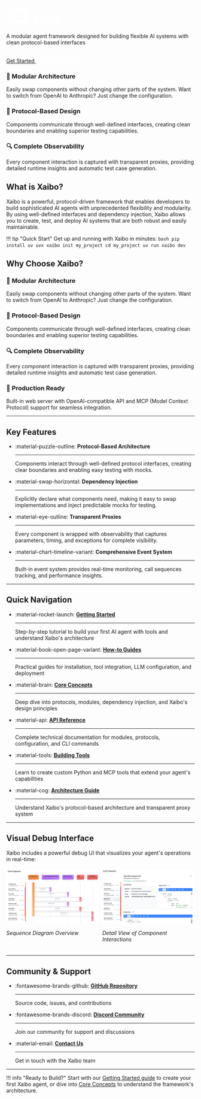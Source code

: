 <div class="hero-section" style="margin-top: -4em">
      <h1 style="color: white">
      <svg xmlns="http://www.w3.org/2000/svg" style="margin-bottom: -8px" width="64" height="64" viewBox="0 0 24 24" fill="none" stroke="currentColor" stroke-width="2" stroke-linecap="round" stroke-linejoin="round" class="lucide lucide-bot-icon lucide-bot"><path d="M12 8V4H8"/><rect width="16" height="12" x="4" y="8" rx="2"/><path d="M2 14h2"/><path d="M20 14h2"/><path d="M15 13v2"/><path d="M9 13v2"/></svg>
       Xaibo
      </h1>
      <p>A modular agent framework designed for building flexible AI systems with clean protocol-based interfaces</p>
      <div style="margin-top: 2rem;">
        <a href="tutorial/" class="md-button md-button--primary" style="margin-right: 1rem;">
          Get Started
        </a>
        <a href="https://github.com/xpressai/xaibo" class="md-button" style="background: rgba(255,255,255,0.2); color: white;">
          View on GitHub
        </a>
      </div>
    </div>

<div class="feature-grid">
  <div class="feature-card">
    <h3>🧩 Modular Architecture</h3>
    <p>Easily swap components without changing other parts of the system. Want to switch from OpenAI to Anthropic? Just change the configuration.</p>
  </div>
  <div class="feature-card">
    <h3>🔌 Protocol-Based Design</h3>
    <p>Components communicate through well-defined interfaces, creating clean boundaries and enabling superior testing capabilities.</p>
  </div>
  <div class="feature-card">
    <h3>🔍 Complete Observability</h3>
    <p>Every component interaction is captured with transparent proxies, providing detailed runtime insights and automatic test case generation.</p>
  </div>
</div>

## What is Xaibo?

Xaibo is a powerful, protocol-driven framework that enables developers to build sophisticated AI agents with unprecedented flexibility and modularity. By using well-defined interfaces and dependency injection, Xaibo allows you to create, test, and deploy AI systems that are both robust and easily maintainable.

!!! tip "Quick Start"
    Get up and running with Xaibo in minutes:
    ```bash
    pip install uv
    uvx xaibo init my_project
    cd my_project
    uv run xaibo dev
    ```

## Why Choose Xaibo?

### 🧩 **Modular Architecture**
Easily swap components without changing other parts of the system. Want to switch from OpenAI to Anthropic? Just change the configuration.

### 🔌 **Protocol-Based Design**
Components communicate through well-defined interfaces, creating clean boundaries and enabling superior testing capabilities.

### 🔍 **Complete Observability**
Every component interaction is captured with transparent proxies, providing detailed runtime insights and automatic test case generation.

### 🚀 **Production Ready**
Built-in web server with OpenAI-compatible API and MCP (Model Context Protocol) support for seamless integration.

---

## Key Features

<div class="grid cards" markdown>

-   :material-puzzle-outline: **Protocol-Based Architecture**

    ---

    Components interact through well-defined protocol interfaces, creating clear boundaries and enabling easy testing with mocks.

-   :material-swap-horizontal: **Dependency Injection**

    ---

    Explicitly declare what components need, making it easy to swap implementations and inject predictable mocks for testing.

-   :material-eye-outline: **Transparent Proxies**

    ---

    Every component is wrapped with observability that captures parameters, timing, and exceptions for complete visibility.

-   :material-chart-timeline-variant: **Comprehensive Event System**

    ---

    Built-in event system provides real-time monitoring, call sequences tracking, and performance insights.

</div>

---

## Quick Navigation

<div class="grid cards" markdown>

-   :material-rocket-launch: **[Getting Started](tutorial/index.md)**

    ---

    Step-by-step tutorial to build your first AI agent with tools and understand Xaibo's architecture

-   :material-book-open-page-variant: **[How-to Guides](how-to/index.md)**

    ---

    Practical guides for installation, tool integration, LLM configuration, and deployment

-   :material-brain: **[Core Concepts](explanation/index.md)**

    ---

    Deep dive into protocols, modules, dependency injection, and Xaibo's design principles

-   :material-api: **[API Reference](reference/index.md)**

    ---

    Complete technical documentation for modules, protocols, configuration, and CLI commands

-   :material-tools: **[Building Tools](tutorial/building-tools.md)**

    ---

    Learn to create custom Python and MCP tools that extend your agent's capabilities

-   :material-cog: **[Architecture Guide](explanation/architecture/protocols.md)**

    ---

    Understand Xaibo's protocol-based architecture and transparent proxy system

</div>

---

## Visual Debug Interface

Xaibo includes a powerful debug UI that visualizes your agent's operations in real-time:

<div style="display: flex; gap: 10px; margin: 20px 0;">
  <div style="flex: 1;">
    <img src="images/sequence-diagram.png" alt="Xaibo Debug UI - Sequence Diagram Overview" width="100%">
    <p><em>Sequence Diagram Overview</em></p>
  </div>
  <div style="flex: 1;">
    <img src="images/detail-view.png" alt="Xaibo Debug UI - Detail View" width="100%">
    <p><em>Detail View of Component Interactions</em></p>
  </div>
</div>

---

## Community & Support

<div class="grid cards" markdown>

-   :fontawesome-brands-github: **[GitHub Repository](https://github.com/xpressai/xaibo)**

    ---

    Source code, issues, and contributions

-   :fontawesome-brands-discord: **[Discord Community](https://discord.gg/uASMzSSVKe)**

    ---

    Join our community for support and discussions

-   :material-email: **[Contact Us](mailto:hello@xpress.ai)**

    ---

    Get in touch with the Xaibo team

</div>

---

!!! info "Ready to Build?"
    Start with our [Getting Started guide](tutorials/getting-started.md) to create your first Xaibo agent, or dive into [Core Concepts](explanation/core-concepts.md) to understand the framework's architecture.
